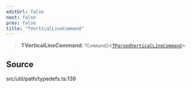 ```yaml
---
editUrl: false
next: false
prev: false
title: "TVerticalLineCommand"
---
```


> **TVerticalLineCommand**: `TCommand2`\<[`TParsedVerticalLineCommand`](TParsedVerticalLineCommand.md)\>

## Source

src/util/path/typedefs.ts:139
